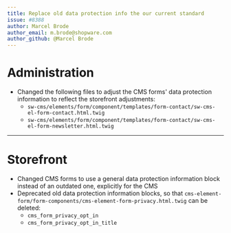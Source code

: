 ```yaml
---
title: Replace old data protection info the our current standard
issue: #8388
author: Marcel Brode
author_email: m.brode@shopware.com
author_github: @Marcel Brode
---
```

# Administration
* Changed the following files to adjust the CMS forms' data protection information to reflect the storefront adjustments:
  * `sw-cms/elements/form/component/templates/form-contact/sw-cms-el-form-contact.html.twig`
  * `sw-cms/elements/form/component/templates/form-contact/sw-cms-el-form-newsletter.html.twig`
___
# Storefront
* Changed CMS forms to use a general data protection information block instead of an outdated one, explicitly for the CMS
* Deprecated old data protection information blocks, so that `cms-element-form/form-components/cms-element-form-privacy.html.twig` can be deleted:
  * `cms_form_privacy_opt_in`
  * `cms_form_privacy_opt_in_title`
